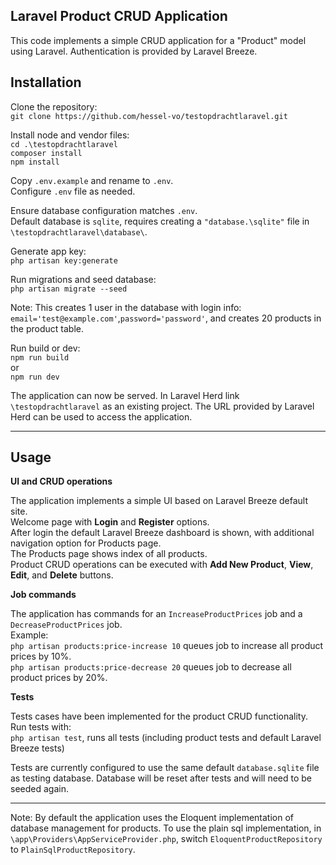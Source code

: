 ## Laravel Product CRUD Application

This code implements a simple CRUD application for a "Product" model using Laravel. Authentication is provided by Laravel Breeze.

## Installation

Clone the repository:\
`git clone https://github.com/hessel-vo/testopdrachtlaravel.git`

Install node and vendor files:\
`cd .\testopdrachtlaravel`\
`composer install`\
`npm install`

Copy `.env.example` and rename to `.env`.\
Configure `.env` file as needed.

Ensure database configuration matches `.env`.\
Default database is `sqlite`, requires creating a `"database.\sqlite"` file in `\testopdrachtlaravel\database\`. 

Generate app key:\
`php artisan key:generate`

Run migrations and seed database:\
`php artisan migrate --seed`

Note: This creates 1 user in the database with login info: `email='test@example.com'`,`password='password'`, and creates 20 products in the product table.

Run build or dev:\
`npm run build`\
or\
`npm run dev`

The application can now be served. In Laravel Herd link `\testopdrachtlaravel` as an existing project.
The URL provided by Laravel Herd can be used to access the application.

---

## Usage

**UI and CRUD operations**

The application implements a simple UI based on Laravel Breeze default site.\
Welcome page with **Login** and **Register** options.\
After login the default Laravel Breeze dashboard is shown, with additional navigation option for Products page.\
The Products page shows index of all products.\
Product CRUD operations can be executed with **Add New Product**, **View**, **Edit**, and **Delete** buttons.

**Job commands**

The application has commands for an `IncreaseProductPrices` job and a `DecreaseProductPrices` job.\
Example:\
`php artisan products:price-increase 10` queues job to increase all product prices by 10%.\
`php artisan products:price-decrease 20` queues job to decrease all product prices by 20%.

**Tests**

Tests cases have been implemented for the product CRUD functionality.\
Run tests with:\
`php artisan test`, runs all tests (including product tests and default Laravel Breeze tests)

Tests are currently configured to use the same default `database.sqlite` file as testing database. Database will be reset after tests and will need to be seeded again.

---
Note: By default the application uses the Eloquent implementation of database management for products. To use the plain sql implementation, in `\app\Providers\AppServiceProvider.php`, switch `EloquentProductRepository` to `PlainSqlProductRepository`.